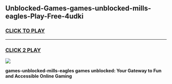 
## Unblocked-Games-games-unblocked-mills-eagles-Play-Free-4udki
<h3>
<a href="https://premium76.site?title=games-unblocked-mills-eagles&ref=15A">CLICK TO PLAY</a></h3>
<hr>

<h3>
<a href="https://premium76.site?title=games-unblocked-mills-eagles&ref=15A">CLICK 2 PLAY</a>
  
</h3>

<a href="https://premium76.site?title=games-unblocked-mills-eagles&ref=15A"><img src="https://clearcache.store/games.png"></a>


**games-unblocked-mills-eagles games unblocked: Your Gateway to Fun and Accessible Online Gaming**
